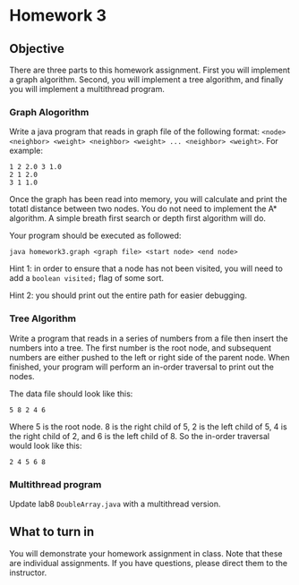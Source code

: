 # Homework 3

## Objective

There are three parts to this homework assignment.  First you will implement a graph algorithm.  Second, you will implement a tree algorithm, and finally you will implement a multithread program.

### Graph Alogorithm

Write a java program that reads in graph file of the following format: `<node> <neighbor> <weight> <neighbor> <weight> ... <neighbor> <weight>`.  For example:

```
1 2 2.0 3 1.0
2 1 2.0
3 1 1.0
```

Once the graph has been read into memory, you will calculate and print the totatl distance between two nodes.  You do not need to implement the A* algorithm.  A simple breath first search or depth first algorithm will do.  

Your program should be executed as followed:

```
java homework3.graph <graph file> <start node> <end node>
```
Hint 1: in order to ensure that a node has not been visited, you will need to add a `boolean visited;` flag of some sort.

Hint 2: you should print out the entire path for easier debugging.

### Tree Algorithm

Write a program that reads in a series of numbers from a file then insert the numbers into a tree.  The first number is the root node, and subsequent numbers are either pushed to the left or right side of the parent node.  When finished, your program will perform an in-order traversal to print out the nodes.

The data file should look like this:

```
5 8 2 4 6
``` 
Where 5 is the root node.  8 is the right child of 5, 2 is the left child of 5,  4 is the right child of 2, and 6 is the left child of 8.  So the in-order traversal would look like this:

```
2 4 5 6 8
```

### Multithread program

Update lab8 `DoubleArray.java` with a multithread version.


## What to turn in

You will demonstrate your homework assignment in class.  Note that these are individual assignments.  If you have questions, please direct them to the instructor.


